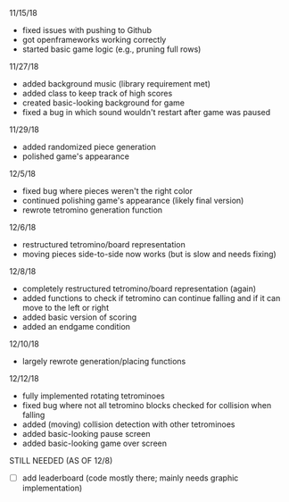 11/15/18
* fixed issues with pushing to Github
* got openframeworks working correctly
* started basic game logic (e.g., pruning full rows)

11/27/18
* added background music (library requirement met)
* added class to keep track of high scores
* created basic-looking background for game
* fixed a bug in which sound wouldn't restart after game was paused

11/29/18
* added randomized piece generation
* polished game's appearance 

12/5/18
* fixed bug where pieces weren't the right color
* continued polishing game's appearance (likely final version)
* rewrote tetromino generation function

12/6/18
* restructured tetromino/board representation
* moving pieces side-to-side now works (but is slow and needs fixing)

12/8/18
* completely restructured tetromino/board representation (again)
* added functions to check if tetromino can continue falling and if it can move to the left or right
* added basic version of scoring
* added an endgame condition

12/10/18
* largely rewrote generation/placing functions

12/12/18
* fully implemented rotating tetrominoes
* fixed bug where not all tetromino blocks checked for collision when falling
* added (moving) collision detection with other tetrominoes
* added basic-looking pause screen
* added basic-looking game over screen

STILL NEEDED (AS OF 12/8)
- [ ] add leaderboard (code mostly there; mainly needs graphic implementation)

